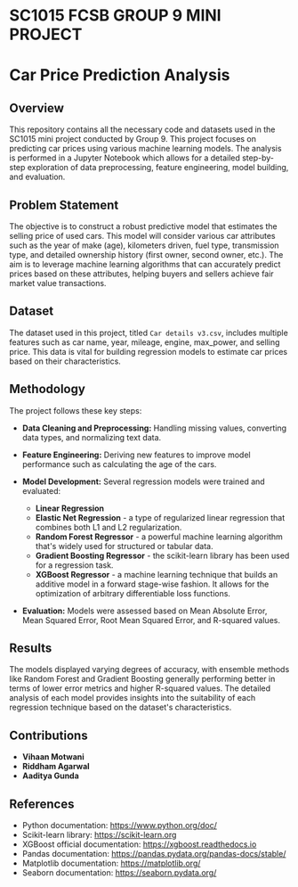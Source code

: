 # SC1015 FCSB GROUP 9 MINI PROJECT

# Car Price Prediction Analysis

## Overview
This repository contains all the necessary code and datasets used in the SC1015 mini project conducted by Group 9. This project focuses on predicting car prices using various machine learning models. The analysis is performed in a Jupyter Notebook which allows for a detailed step-by-step exploration of data preprocessing, feature engineering, model building, and evaluation. 

## Problem Statement 
The objective is to construct a robust predictive model that estimates the selling price of used cars. This model will consider various car attributes such as the year of make (age), kilometers driven, fuel type, transmission type, and detailed ownership history (first owner, second owner, etc.). The aim is to leverage machine learning algorithms that can accurately predict prices based on these attributes, helping buyers and sellers achieve fair market value transactions.

## Dataset
The dataset used in this project, titled `Car details v3.csv`, includes multiple features such as car name, year, mileage, engine, max_power, and selling price. This data is vital for building regression models to estimate car prices based on their characteristics.

## Methodology
The project follows these key steps:
- **Data Cleaning and Preprocessing:** Handling missing values, converting data types, and normalizing text data.
- **Feature Engineering:** Deriving new features to improve model performance such as calculating the age of the cars.
- **Model Development:** Several regression models were trained and evaluated:
  - **Linear Regression** 
  - **Elastic Net Regression** - a type of regularized linear regression that combines both L1 and L2 regularization.
  - **Random Forest Regressor** - a powerful machine learning algorithm that's widely used for structured or tabular data.
  - **Gradient Boosting Regressor** -  the scikit-learn library has been used for a regression task.
  - **XGBoost Regressor** - a machine learning technique that builds an additive model in a forward stage-wise fashion. It allows for the optimization of arbitrary differentiable loss functions.
    
- **Evaluation:** Models were assessed based on Mean Absolute Error, Mean Squared Error, Root Mean Squared Error, and R-squared values.

## Results
The models displayed varying degrees of accuracy, with ensemble methods like Random Forest and Gradient Boosting generally performing better in terms of lower error metrics and higher R-squared values. The detailed analysis of each model provides insights into the suitability of each regression technique based on the dataset's characteristics.

## Contributions
- **Vihaan Motwani**
- **Riddham Agarwal**
- **Aaditya Gunda**

## References
- Python documentation: https://www.python.org/doc/
- Scikit-learn library: https://scikit-learn.org
- XGBoost official documentation: https://xgboost.readthedocs.io
- Pandas documentation: https://pandas.pydata.org/pandas-docs/stable/
- Matplotlib documentation: https://matplotlib.org/
- Seaborn documentation: https://seaborn.pydata.org/
